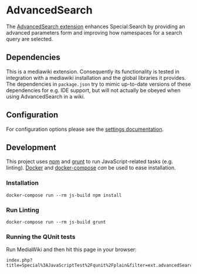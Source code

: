 # AdvancedSearch

The [AdvancedSearch extension](https://www.mediawiki.org/wiki/Extension:AdvancedSearch) enhances
Special:Search by providing an advanced parameters form and improving how namespaces for a
search query are selected.

## Dependencies

This is a mediawiki extension.
Consequently its functionality is tested in integration with a mediawiki installation and the global libraries it provides.
The dependencies in `package.json` try to mimic up-to-date versions of these dependencies for e.g. IDE support, but will not
actually be obeyed when using AdvancedSearch in a wiki.

## Configuration

For configuration options please see the [settings documentation](docs/settings.md).

## Development

This project uses [npm](https://docs.npmjs.com/) and [grunt](https://gruntjs.com/) to run
JavaScript-related tasks (e.g. linting).
[Docker](https://www.docker.com/) and [docker-compose](https://docs.docker.com/compose/)
_can_ be used to ease installation.

### Installation

    docker-compose run --rm js-build npm install

### Run Linting

    docker-compose run --rm js-build grunt

### Running the QUnit tests

Run MediaWiki and then hit this page in your browser:

    index.php?title=Special%3AJavaScriptTest%2Fqunit%2Fplain&filter=ext.advancedSearch